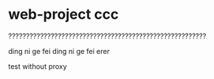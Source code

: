 # web-project ccc

????????????????????????????????????????????????????????


ding ni ge fei
ding ni ge fei
erer

test without proxy